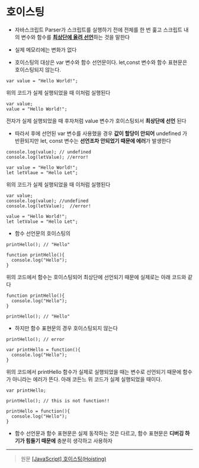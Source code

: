 호이스팅
==========

- 자바스크립트 Parser가 스크립트를 실행하기 전에 전체를 한 번 훑고
스크립트 내의 변수와 함수를 <u>**최상단에 올려 선언**</u>하는 것을 말한다

- 실제 메모리에는 변화가 없다

- 호이스팅의 대상은 var 변수와 함수 선언문이다. let,const 변수와 함수 표현문은 호이스팅되지 않는다.

```
var value = "Hello World!";
```
위의 코드가 실제 실행되었을 때 이처럼 실행된다

```
var value;
value = "Hello World!";
```
전자가 실제 실행되었을 때 후자처럼 value 변수가 호이스팅되서 **최상단에 선언** 된다

- 따라서 후에 선언된 var 변수를 사용했을 경우 **값이 할당이 안되어** undefined 가 반환되지만 let, const 변수는 **선언조차 안되었기 때문에 에러**가 발생한다

```
console.log(value); // undefined
console.log(letValue); //error!

var value = "Hello World!";
let letVlaue = "Hello Let";
```
위의 코드가 실제 실행되었을 때 이처럼 실행된다

```
var value;
console.log(value); //undefined
console.log(letValue);  //error!

value = "Hello World!";
let letValue = "Hello Let";
```

- 함수 선언문의 호이스팅의

```
printHello(); // "Hello"

function printHello(){
  console.log("Hello");
}
```
위의 코드에서 함수는 호이스팅되어 최상단에 선언되기 때문에 실제로는 아래 코드와 같다
```
function printHello(){
  console.log("Hello");
}

printHello(); // "Hello"
```

- 하지만 함수 표현문의 경우 호이스팅되지 않는다

```
printHello(); // error

var printHello = function(){
  console.log("Hello");
}
```

위의 코드에서 printHello 함수가 실제로 실행되었을 때는 변수로 선언되기 때문에 함수가 아니라는 에러가 뜬다. 아래 코든느 위 코드가 실제 실행되었을 때이다.

```
var printHello;

printHello(); // this is not function!!

printHello = function(){
  console.log("Hello");
}
```


- 함수 선언문과 함수 표현문은 실제 동작하는 것은 다르고, 함수 표현문은 **디버깅 하기가 힘들기 때문에** 충분히 생각하고 사용하자

-----------

> 원문
[[JavaScript] 호이스팅(Hoisting)
](https://gmlwjd9405.github.io/2019/04/22/javascript-hoisting.html)
